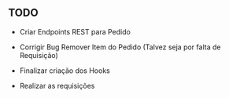 ## TODO

- Criar Endpoints REST para Pedido

- Corrigir Bug Remover Item do Pedido (Talvez seja por falta de Requisição)

- Finalizar criação dos Hooks

- Realizar as requisições